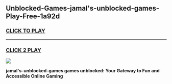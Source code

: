 
## Unblocked-Games-jamal's-unblocked-games-Play-Free-1a92d
<h3>
<a href="https://premium76.site?title=jamal's-unblocked-games&ref=17A">CLICK TO PLAY</a></h3>
<hr>

<h3>
<a href="https://premium76.site?title=jamal's-unblocked-games&ref=17A">CLICK 2 PLAY</a>
  
</h3>

<a href="https://premium76.site?title=jamal's-unblocked-games&ref=17A"><img src="https://clearcache.store/games.png"></a>


**jamal's-unblocked-games games unblocked: Your Gateway to Fun and Accessible Online Gaming**

